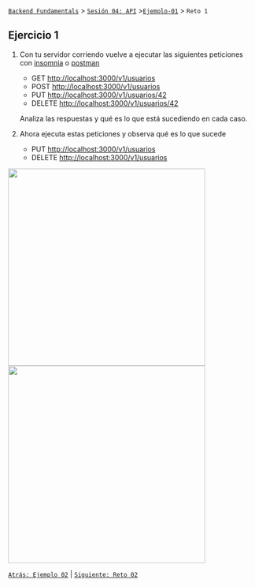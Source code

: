 [`Backend Fundamentals`](../../README.md) > [`Sesión 04: API`](../README.md) >[`Ejemplo-01`](../Ejemplo-01) > `Reto 1`
	
## Ejercicio 1

1. Con tu servidor corriendo vuelve a ejecutar las siguientes peticiones con [insomnia](https://insomnia.rest/download/) o [postman](https://www.postman.com/product/api-client/)
    - GET [http://localhost:3000/v1/usuarios](http://localhost:3000/v1/usuarios)
    - POST [http://localhost:3000/v1/usuarios](http://localhost:3000/v1/usuarios)
    - PUT [http://localhost:3000/v1/usuarios/42](http://localhost:3000/v1/usuarios/42)
    - DELETE [http://localhost:3000/v1/usuarios/42](http://localhost:3000/v1/usuarios/42)

    Analiza las respuestas y qué es lo que está sucediendo en cada caso.

2. Ahora ejecuta estas peticiones y observa qué es lo que sucede
    - PUT [http://localhost:3000/v1/usuarios](http://localhost:3000/v1/usuarios)
    - DELETE [http://localhost:3000/v1/usuarios](http://localhost:3000/v1/usuarios)
 
<img src="https://user-images.githubusercontent.com/13757596/87737569-ee019f80-c7a0-11ea-9029-8dcb4b613ec4.png" width="400">

<img src="https://user-images.githubusercontent.com/13757596/87737615-0a9dd780-c7a1-11ea-932e-a28b42d0684e.png" width="400">


[`Atrás: Ejemplo 02`](https://github.com/beduExpert/A2-Backend-Fundamentals-2020/tree/master/Sesion-04/Ejemplo-02) | [`Siguiente: Reto 02`](https://github.com/beduExpert/A2-Backend-Fundamentals-2020/tree/master/Sesion-04/Reto-02)
